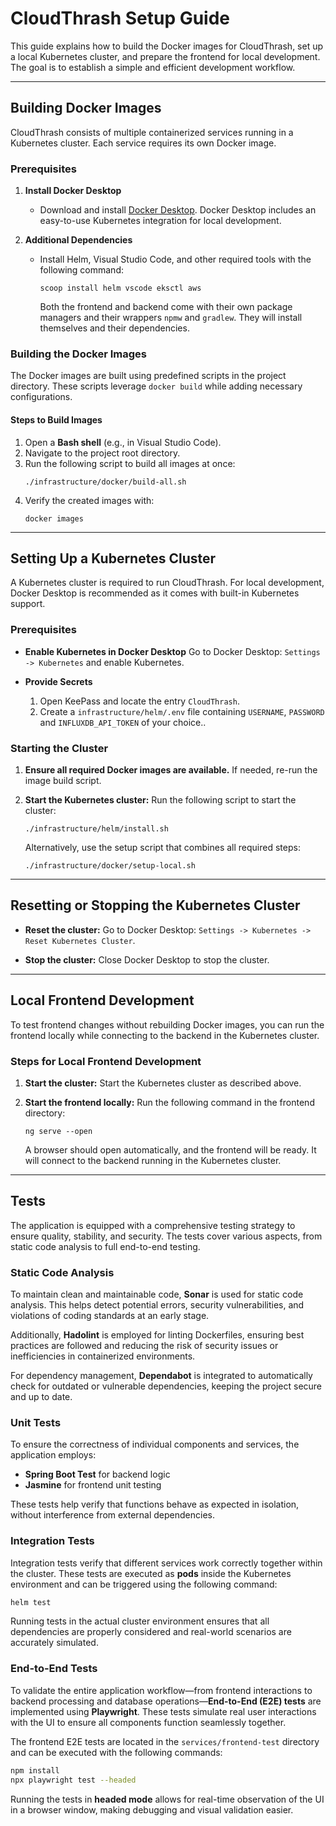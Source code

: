 # CloudThrash Setup Guide

This guide explains how to build the Docker images for CloudThrash, set up a local Kubernetes cluster, and prepare the frontend for local development. The goal is to establish a simple and efficient development workflow.

---

## Building Docker Images

CloudThrash consists of multiple containerized services running in a Kubernetes cluster. Each service requires its own Docker image.

### Prerequisites

1. **Install Docker Desktop**
   - Download and install [Docker Desktop](https://www.docker.com/products/docker-desktop). Docker Desktop includes an easy-to-use Kubernetes integration for local development.

2. **Additional Dependencies**
   - Install Helm, Visual Studio Code, and other required tools with the following command:
     ```shell
     scoop install helm vscode eksctl aws
     ```

     Both the frontend and backend come with their own package managers and their wrappers `npmw` and `gradlew`. They will install themselves and their dependencies.

### Building the Docker Images

The Docker images are built using predefined scripts in the project directory. These scripts leverage `docker build` while adding necessary configurations.

#### Steps to Build Images

1. Open a **Bash shell** (e.g., in Visual Studio Code).
2. Navigate to the project root directory.
3. Run the following script to build all images at once:
   ```shell
   ./infrastructure/docker/build-all.sh
   ```
4. Verify the created images with:
   ```shell
   docker images
   ```

---

## Setting Up a Kubernetes Cluster

A Kubernetes cluster is required to run CloudThrash. For local development, Docker Desktop is recommended as it comes with built-in Kubernetes support.

### Prerequisites

- **Enable Kubernetes in Docker Desktop**
  Go to Docker Desktop: `Settings -> Kubernetes` and enable Kubernetes.

- **Provide Secrets**
  1. Open KeePass and locate the entry `CloudThrash`.
  2. Create a `infrastructure/helm/.env` file containing `USERNAME`, `PASSWORD` and `INFLUXDB_API_TOKEN` of your choice..

### Starting the Cluster

1. **Ensure all required Docker images are available.**
   If needed, re-run the image build script.

2. **Start the Kubernetes cluster:**
   Run the following script to start the cluster:
   ```shell
   ./infrastructure/helm/install.sh
   ```
   Alternatively, use the setup script that combines all required steps:
   ```shell
   ./infrastructure/docker/setup-local.sh
   ```

---

## Resetting or Stopping the Kubernetes Cluster

- **Reset the cluster:**
  Go to Docker Desktop: `Settings -> Kubernetes -> Reset Kubernetes Cluster`.

- **Stop the cluster:**
  Close Docker Desktop to stop the cluster.

---

## Local Frontend Development

To test frontend changes without rebuilding Docker images, you can run the frontend locally while connecting to the backend in the Kubernetes cluster.

### Steps for Local Frontend Development

1. **Start the cluster:**
   Start the Kubernetes cluster as described above.

2. **Start the frontend locally:**
   Run the following command in the frontend directory:
   ```shell
   ng serve --open
   ```
   A browser should open automatically, and the frontend will be ready. It will connect to the backend running in the Kubernetes cluster.

---

## Tests  

The application is equipped with a comprehensive testing strategy to ensure quality, stability, and security. The tests cover various aspects, from static code analysis to full end-to-end testing.  

### Static Code Analysis  

To maintain clean and maintainable code, **Sonar** is used for static code analysis. This helps detect potential errors, security vulnerabilities, and violations of coding standards at an early stage.  

Additionally, **Hadolint** is employed for linting Dockerfiles, ensuring best practices are followed and reducing the risk of security issues or inefficiencies in containerized environments.  

For dependency management, **Dependabot** is integrated to automatically check for outdated or vulnerable dependencies, keeping the project secure and up to date.  

### Unit Tests  

To ensure the correctness of individual components and services, the application employs:  

- **Spring Boot Test** for backend logic  
- **Jasmine** for frontend unit testing  

These tests help verify that functions behave as expected in isolation, without interference from external dependencies.  

### Integration Tests  

Integration tests verify that different services work correctly together within the cluster. These tests are executed as **pods** inside the Kubernetes environment and can be triggered using the following command:  

```bash
helm test
```  

Running tests in the actual cluster environment ensures that all dependencies are properly considered and real-world scenarios are accurately simulated.  

### End-to-End Tests  

To validate the entire application workflow—from frontend interactions to backend processing and database operations—**End-to-End (E2E) tests** are implemented using **Playwright**. These tests simulate real user interactions with the UI to ensure all components function seamlessly together.  

The frontend E2E tests are located in the `services/frontend-test` directory and can be executed with the following commands:  

```bash
npm install
npx playwright test --headed
```  

Running the tests in **headed mode** allows for real-time observation of the UI in a browser window, making debugging and visual validation easier.  
